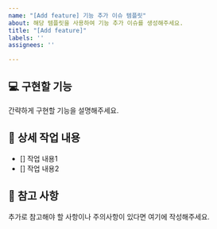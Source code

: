 ```yaml
---
name: "[Add feature] 기능 추가 이슈 템플릿"
about: 해당 템플릿을 사용하여 기능 추가 이슈를 생성해주세요.
title: "[Add feature]"
labels: ''
assignees: ''

---
```


## 💻 구현할 기능
간략하게 구현할 기능을 설명해주세요.

## 🔨 상세 작업 내용
- [] 작업 내용1
- [] 작업 내용2

## 📄 참고 사항

추가로 참고해야 할 사항이나 주의사항이 있다면 여기에 작성해주세요.
